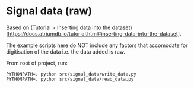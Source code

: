 # Signal data (raw)

Based on (Tutorial > Inserting data into the dataset)[https://docs.atriumdb.io/tutorial.html#inserting-data-into-the-dataset].

The example scripts here do NOT include any factors that accomodate for digitisation of the data i.e. the data added is raw.

From root of project, run:
```
PYTHONPATH=. python src/signal_data/write_data.py
PYTHONPATH=. python src/signal_data/read_data.py
```